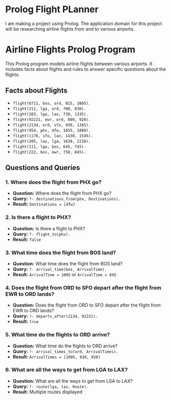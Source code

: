 # Prolog Flight PLanner
 I am making a project using Prolog. The application domain for this project will be researching airline flights from and to various airports. 

# Airline Flights Prolog Program

This Prolog program models airline flights between various airports. It includes facts about flights and rules to answer specific questions about the flights.

## Facts about Flights

- `flight(6711, bos, ord, 815, 1005).`
- `flight(211, lga, ord, 700, 830).`
- `flight(203, lga, lax, 730, 1335).`
- `flight(92221, ewr, ord, 800, 920).`
- `flight(2134, ord, sfo, 930, 1345).`
- `flight(954, phx, dfw, 1655, 1800).`
- `flight(1176, sfo, lax, 1430, 1545).`
- `flight(205, lax, lga, 1630, 2210).`
- `flight(111, lga, bos, 645, 745).`
- `flight(222, bos, ewr, 750, 845).`

## Questions and Queries

### 1. Where does the flight from PHX go?
- **Question:** Where does the flight from PHX go?
- **Query:** `?- destinations_from(phx, Destinations).`
- **Result:** `Destinations = [dfw]`

### 2. Is there a flight to PHX?
- **Question:** Is there a flight to PHX?
- **Query:** `?- flight_to(phx).`
- **Result:** `false`

### 3. What time does the flight from BOS land?
- **Question:** What time does the flight from BOS land?
- **Query:** `?- arrival_time(bos, ArrivalTime).`
- **Result:** `ArrivalTime = 1005` or `ArrivalTime = 845`

### 4. Does the flight from ORD to SFO depart after the flight from EWR to ORD lands?
- **Question:** Does the flight from ORD to SFO depart after the flight from EWR to ORD lands?
- **Query:** `?- departs_after(2134, 92221).`
- **Result:** `true`

### 5. What time do the flights to ORD arrive?
- **Question:** What time do the flights to ORD arrive?
- **Query:** `?- arrival_times_to(ord, ArrivalTimes).`
- **Result:** `ArrivalTimes = [1005, 830, 920]`

### 6. What are all the ways to get from LGA to LAX?
- **Question:** What are all the ways to get from LGA to LAX?
- **Query:** `?- route(lga, lax, Route).`
- **Result:** Multiple routes displayed

